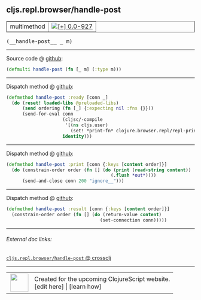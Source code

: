 ## cljs.repl.browser/handle-post



 <table border="1">
<tr>
<td>multimethod</td>
<td><a href="https://github.com/cljsinfo/cljs-api-docs/tree/0.0-927"><img valign="middle" alt="[+] 0.0-927" title="Added in 0.0-927" src="https://img.shields.io/badge/+-0.0--927-lightgrey.svg"></a> </td>
</tr>
</table>


 <samp>
(__handle-post__ _ m)<br>
</samp>

---







Source code @ [github](https://github.com/clojure/clojurescript/blob/r1424/src/clj/cljs/repl/browser.clj#L210):

```clj
(defmulti handle-post (fn [_ m] (:type m)))
```

<!--
Repo - tag - source tree - lines:

 <pre>
clojurescript @ r1424
└── src
    └── clj
        └── cljs
            └── repl
                └── <ins>[browser.clj:210](https://github.com/clojure/clojurescript/blob/r1424/src/clj/cljs/repl/browser.clj#L210)</ins>
</pre>

-->

---

Dispatch method @ [github](https://github.com/clojure/clojurescript/blob/r1424/src/clj/cljs/repl/browser.clj#L212-L219):

```clj
(defmethod handle-post :ready [conn _]
  (do (reset! loaded-libs @preloaded-libs)
      (send ordering (fn [_] {:expecting nil :fns {}}))
      (send-for-eval conn
                     (cljsc/-compile
                      '[(ns cljs.user)
                        (set! *print-fn* clojure.browser.repl/repl-print)] {})
                     identity)))
```

<!--
Repo - tag - source tree - lines:

 <pre>
clojurescript @ r1424
└── src
    └── clj
        └── cljs
            └── repl
                └── <ins>[browser.clj:212-219](https://github.com/clojure/clojurescript/blob/r1424/src/clj/cljs/repl/browser.clj#L212-L219)</ins>
</pre>
-->

---
Dispatch method @ [github](https://github.com/clojure/clojurescript/blob/r1424/src/clj/cljs/repl/browser.clj#L239-L242):

```clj
(defmethod handle-post :print [conn {:keys [content order]}]
  (do (constrain-order order (fn [] (do (print (read-string content))
                                       (.flush *out*))))
      (send-and-close conn 200 "ignore__")))
```

<!--
Repo - tag - source tree - lines:

 <pre>
clojurescript @ r1424
└── src
    └── clj
        └── cljs
            └── repl
                └── <ins>[browser.clj:239-242](https://github.com/clojure/clojurescript/blob/r1424/src/clj/cljs/repl/browser.clj#L239-L242)</ins>
</pre>
-->

---
Dispatch method @ [github](https://github.com/clojure/clojurescript/blob/r1424/src/clj/cljs/repl/browser.clj#L244-L246):

```clj
(defmethod handle-post :result [conn {:keys [content order]}]
  (constrain-order order (fn [] (do (return-value content)
                                   (set-connection conn)))))
```

<!--
Repo - tag - source tree - lines:

 <pre>
clojurescript @ r1424
└── src
    └── clj
        └── cljs
            └── repl
                └── <ins>[browser.clj:244-246](https://github.com/clojure/clojurescript/blob/r1424/src/clj/cljs/repl/browser.clj#L244-L246)</ins>
</pre>
-->

---


###### External doc links:

[`cljs.repl.browser/handle-post` @ crossclj](http://crossclj.info/fun/cljs.repl.browser/handle-post.html)<br>

---

 <table>
<tr><td>
<img valign="middle" align="right" width="48px" src="http://i.imgur.com/Hi20huC.png">
</td><td>
Created for the upcoming ClojureScript website.<br>
[edit here] | [learn how]
</td></tr></table>

[edit here]:https://github.com/cljsinfo/cljs-api-docs/blob/master/cljsdoc/cljs.repl.browser/handle-post.cljsdoc
[learn how]:https://github.com/cljsinfo/cljs-api-docs/wiki/cljsdoc-files

<!--

This information was too distracting to show to readers, but I'll leave it
commented here since it is helpful to:

- pretty-print the data used to generate this document
- and show how to retrieve that data



The API data for this symbol:

```clj
{:ns "cljs.repl.browser",
 :name "handle-post",
 :signature ["[_ m]"],
 :history [["+" "0.0-927"]],
 :type "multimethod",
 :full-name-encode "cljs.repl.browser/handle-post",
 :source {:code "(defmulti handle-post (fn [_ m] (:type m)))",
          :title "Source code",
          :repo "clojurescript",
          :tag "r1424",
          :filename "src/clj/cljs/repl/browser.clj",
          :lines [210]},
 :extra-sources ({:code "(defmethod handle-post :ready [conn _]\n  (do (reset! loaded-libs @preloaded-libs)\n      (send ordering (fn [_] {:expecting nil :fns {}}))\n      (send-for-eval conn\n                     (cljsc/-compile\n                      '[(ns cljs.user)\n                        (set! *print-fn* clojure.browser.repl/repl-print)] {})\n                     identity)))",
                  :title "Dispatch method",
                  :repo "clojurescript",
                  :tag "r1424",
                  :filename "src/clj/cljs/repl/browser.clj",
                  :lines [212 219]}
                 {:code "(defmethod handle-post :print [conn {:keys [content order]}]\n  (do (constrain-order order (fn [] (do (print (read-string content))\n                                       (.flush *out*))))\n      (send-and-close conn 200 \"ignore__\")))",
                  :title "Dispatch method",
                  :repo "clojurescript",
                  :tag "r1424",
                  :filename "src/clj/cljs/repl/browser.clj",
                  :lines [239 242]}
                 {:code "(defmethod handle-post :result [conn {:keys [content order]}]\n  (constrain-order order (fn [] (do (return-value content)\n                                   (set-connection conn)))))",
                  :title "Dispatch method",
                  :repo "clojurescript",
                  :tag "r1424",
                  :filename "src/clj/cljs/repl/browser.clj",
                  :lines [244 246]}),
 :full-name "cljs.repl.browser/handle-post"}

```

Retrieve the API data for this symbol:

```clj
;; from Clojure REPL
(require '[clojure.edn :as edn])
(-> (slurp "https://raw.githubusercontent.com/cljsinfo/cljs-api-docs/catalog/cljs-api.edn")
    (edn/read-string)
    (get-in [:symbols "cljs.repl.browser/handle-post"]))
```

-->
